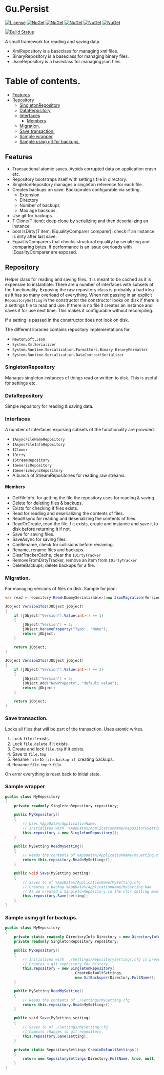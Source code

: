 # Gu.Persist
[![License](https://img.shields.io/badge/license-MIT-blue.svg)](LICENSE)
[![NuGet](https://img.shields.io/nuget/v/Gu.Persist.NewtonsoftJson.svg)](https://www.nuget.org/packages/Gu.Persist.NewtonsoftJson/)
[![NuGet](https://img.shields.io/nuget/v/Gu.Persist.SystemXml.svg)](https://www.nuget.org/packages/Gu.Persist.SystemXml/)
[![NuGet](https://img.shields.io/nuget/v/Gu.Persist.RuntimeBinary.svg)](https://www.nuget.org/packages/Gu.Persist.RuntimeBinary/)
[![NuGet](https://img.shields.io/nuget/v/Gu.Persist.RuntimeXml.svg)](https://www.nuget.org/packages/Gu.Persist.RuntimeXml/)
[![NuGet](https://img.shields.io/nuget/v/Gu.Persist.Git.svg)](https://www.nuget.org/packages/Gu.Persist.Git/)
<!---
[![Build status](https://ci.appveyor.com/api/projects/status/347rs0n3van46k50/branch/master?svg=true)](https://ci.appveyor.com/project/JohanLarsson/gu-persist/branch/master)
-->
[![Build Status](https://dev.azure.com/guorg/Gu.Persist/_apis/build/status/GuOrg.Gu.Persist?branchName=master)](https://dev.azure.com/guorg/Gu.Persist/_build/latest?definitionId=4&branchName=master)

A small framework for reading and saving data.

- XmlRepository is a baseclass for managing xml files.
- BinaryRepository is a baseclass for managing binary files.
- JsonRepository is a baseclass for managing json files.

# Table of contents.
  - [Features](#features)
  - [Repository](#repository)
    - [SingletonRepository](#singletonrepository)
    - [DataRepository](#datarepository)
    - [Interfaces](#interfaces)
      - [Members](#members)
    - [Migration.](#migration)
    - [Save transaction.](#save-transaction)
    - [Sample wrapper](#sample-wrapper)
    - [Sample using git for backups.](#sample-using-git-for-backups)

## Features

- Transactional atomic saves. Avoids corrupted data on application crash etc.
- Repository bootstraps itself with settings file in directory.
- SingletonRepository manages a singleton reference for each file.
- Creates backups on save. Backuprules configurable via setting.
    - Extension
    - Directory
    - Number of backups
    - Max age backups.
- Use git for backups.
- T Clone<T>(T item); deep clone by serializing and then deserializing an instance.
- bool IsDirty<T>(T item, IEqualityComparer<T> comparer); check if an instance is dirty after last save.
- EqualityComparers that checks structural equality by serializing and comparing bytes. If performance is an issue overloads with IEqualityComparer<T> are exposed.

## Repository

Helper class for reading and saving files. It is meant to be cached as it is expensive to instantiate.
There are a number of interfaces with subsets of the functionality. Exposing the raw repository class is probably a bad idea as it has so many overload of everything.
When not passing in an explicit `RepositorySetting` in the constructor the constructor looks on disk if there is a settings file to read and use. If there is no file it creates an instance and saves it for use next time.
This makes it configurable without recompiling.

If a setting is passed in the constructor does not look on disk.

The different libraries contains repository implementations for 
- `NewtonSoft.Json`
- `System.XmlSerializer`
- `System.Runtime.Serialization.Formatters.Binary.BinaryFormatter`
- `System.Runtime.Serialization.DataContractSerializer`

### SingletonRepository

Manages singleton instances of things read or written to disk. This is useful for settings etc.

### DataRepository

Simple repository for reading & saving data.

### Interfaces
A number of interfaces exposing subsets of the functionality are provided.

- `IAsyncFileNameRepository` 
- `IAsyncFileInfoRepository`
- `ICloner`
- `IDirty`
- `IStreamRepository`
- `IGenericRepository`
- `IGenericAsyncRepository`
- A bunch of StreamRepositories for reading raw streams.

#### Members

- GetFileInfo, for getting the file the repository uses for reading & saving.
- Delete for deleting files & backups.
- Exists for checking if files exists.
- Read for reading and deserializing the contents of files.
- ReadAsync for reading and deserializing the contents of files.
- ReadOrCreate, read the file if it exists, create and instance and save it to disk before returning it if not.
- Save for saving files.
- SaveAsync for saving files.
- CanRename, check for collisions before renaming.
- Rename, rename files and backups.
- ClearTrackerCache, clear the `IDirtyTracker`
- RemoveFromDirtyTracker, remove an item from `IDirtyTracker`
- DeleteBackups, delete backups for a file.

### Migration.

For managing versions of files on disk. Sample for json:

```cs
var read = repository.Read<DummySerializable>(new JsonMigration(Version1To2, Version2To3));

JObject Version1To2(JObject jObject)
{
    if (jObject["Version"].Value<int>() == 1)
    {
        jObject["Version"] = 2;
        jObject.RenameProperty("Typo", "Name");
        return jObject;
    }

    return jObject;
}

JObject Version2To3(JObject jObject)
{
    if (jObject["Version"].Value<int>() == 2)
    {
        jObject["Version"] = 3;
        jObject.Add("NewProperty", "default value");
        return jObject;
    }

    return jObject;
}
```

### Save transaction.

Locks all files that will be part of the transaction. Uses atomic writes.

1. Lock `file` if exists.
2. Lock `file.delete` if it exists.
3. Create and lock `file.tmp` if it exists.
4. Save to `file.tmp`
5. Rename `file` to `file.backup if `creating backups.
6. Rename `file.tmp`-> `file`

On error everything is reset back to initial state.

### Sample wrapper

```C#
public class MyRepository
{
    private readonly SingletonRepository repository;

    public MyRepository()
    {
        // Uses %AppData%/ApplicationName.
        // Initializes with  %AppData%/ApplicationName/RepositorySettings.cfg
        this.repository = new SingletonRepository();
    }

    public MySetting ReadMySetting()
    {
        // Reads the contents of %AppData%/ApplicationName/MySetting.cfg
        return this.repository.Read<MySetting>();
    }

    public void Save(MySetting setting)
    {
        // Saves to of %AppData%/ApplicationName/MySetting.cfg
		// Creates a backup %AppData%/ApplicationName/MySetting.bak
		// As we created a SingletonRepository in the ctor setting must be the same instance always.
        this.repository.Save(setting);
    }
}
```

### Sample using git for backups.

```C#
public class MyRepository
{
    private static readonly DirectoryInfo Directory = new DirectoryInfo("./Settings");
    private readonly SingletonRepository repository;

    public MyRepository()
    {
        // Initializes with  ./Settings/RepositorySettings.cfg is present
        // Creates a git repository for history.
        this.repository = new SingletonRepository(
                                CreateDefaultSettings,
                                new GitBackuper(Directory.FullName));
    }

    public MySetting ReadMySetting()
    {
        // Reads the contents of ./Settings/MySetting.cfg
        return this.repository.Read<MySetting>();
    }

    public void Save(MySetting setting)
    {
        // Saves to of ./Settings/MySetting.cfg
        // Commits changes to git repository.
        this.repository.Save(setting);
    }

    private static RepositorySettings CreateDefaultSettings()
    {
        return new RepositorySettings(Directory.FullName, true, null, ".json", ".saving");
    }
}
```
